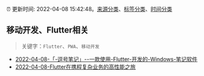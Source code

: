 :alarm_clock: 更新时间: 2022-04-08 15:42:48。[来源分类](../README.md)、[标签分类](../TAGS.md)、[时间分类](../TIMELINE.md)

## 移动开发、Flutter相关


> 关键字：`Flutter`、`PWA`、`移动开发`



- [2022-04-08-「-逗号笔记」--一款使用-Flutter-开发的-Windows-笔记软件](https://www.v2ex.com/t/845778) 
- [2022-04-08-Flutter在携程复杂业务的高性能之旅](https://toutiao.io/k/rqjb6q5) 